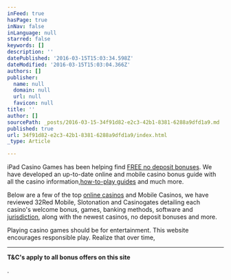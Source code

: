 ```yaml
---
inFeed: true
hasPage: true
inNav: false
inLanguage: null
starred: false
keywords: []
description: ''
datePublished: '2016-03-15T15:03:34.598Z'
dateModified: '2016-03-15T15:03:04.366Z'
authors: []
publisher:
  name: null
  domain: null
  url: null
  favicon: null
title: ''
author: []
sourcePath: _posts/2016-03-15-34f91d82-e2c3-42b1-8381-6288a9dfd1a9.md
published: true
url: 34f91d82-e2c3-42b1-8381-6288a9dfd1a9/index.html
_type: Article

---
```

iPad Casino Games has been helping find [FREE no deposit bonuses][0]. We have developed an up-to-date online and mobile casino bonus guide with all the casino information,[how-to-play guides][1] and much more.

Below are a few of the top [online casinos][2] and Mobile Casinos, we have reviewed 32Red Mobile, Slotonation and Casinogates detailing each casino's welcome bonus, games, banking methods, software and [jurisdiction][3], along with the newest casinos, no deposit bonuses and more. 

Playing casino games should be for entertainment. This website encourages responsible play. Realize that over time,

****

**T&C's apply to all bonus offers on this site**

.

[0]: http://www.casinocashjourney.com/casino_no_deposit_bonus.htm "FREE No Deposit Bonuses"
[1]: http://www.casinocashjourney.com/casino_strategies.htm "How-to-Play Guides"
[2]: http://www.casinocashjourney.com/casino_listing.htm "Casino Reviews"
[3]: http://www.casinocashjourney.com/jurisdictions.htm "Casinos by Jurisdiction"